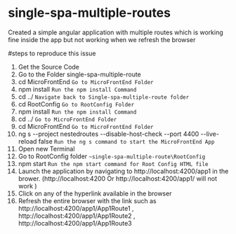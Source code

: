 # single-spa-multiple-routes
Created a simple angular application with multiple routes which is working fine inside the app but not working when we refresh the browser

#steps to reproduce this issue
1. Get the Source Code
2. Go to the Folder single-spa-multiple-route
3. cd MicroFrontEnd  `Go to MicroFrontEnd Folder`
4. npm install       `Run the npm install Command`
5. cd ../   `Navigate back to Single-spa-multiple-route folder`
6. cd RootConfig  `Go to RootConfig Folder`
7. npm install `Run the npm install Command`
8. cd ../  `Go to MicroFrontEnd Folder`
9. cd MicroFrontEnd  `Go to MicroFrontEnd Folder`
10. ng s --project nestedroutes --disable-host-check --port 4400 --live-reload false `Run the ng s command to start the MicroFrontEnd App`
11. Open new Terminal 
12. Go to RootConfig folder `~single-spa-multiple-route\RootConfig`
13. npm start `Run the npm start command for Root Config HTML file`
14. Launch the application by navigating to http://localhost:4200/app1 in the brower. (http://localhost:4200 Or http://localhost:4200/app1/ will not work )
15. Click on any of the hyperlink available in the browser
16. Refresh the entire browser with the link such as http://localhost:4200/app1/App1Route1 , http://localhost:4200/app1/App1Route2 , http://localhost:4200/app1/App1Route3
